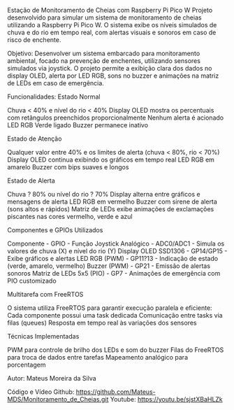 Estação de Monitoramento de Cheias com Raspberry Pi Pico W
Projeto desenvolvido para simular um sistema de monitoramento de cheias utilizando a Raspberry Pi Pico W. O sistema exibe os níveis simulados de chuva e do rio em tempo real, com alertas visuais e sonoros em caso de risco de enchente.

Objetivo:
Desenvolver um sistema embarcado para monitoramento ambiental, focado na prevenção de enchentes, utilizando sensores simulados via joystick. O projeto permite a exibição clara dos dados no display OLED, alerta por LED RGB, sons no buzzer e animações na matriz de LEDs em caso de emergência.

Funcionalidades:
Estado Normal

Chuva < 40% e nível do rio < 40%
Display OLED mostra os percentuais com retângulos preenchidos proporcionalmente
Nenhum alerta é acionado
LED RGB Verde ligado
Buzzer permanece inativo

Estado de Atenção

Qualquer valor entre 40% e os limites de alerta (chuva < 80%, rio < 70%)
Display OLED continua exibindo os gráficos em tempo real
LED RGB em amarelo
Buzzer com bips suaves e longos

Estado de Alerta

Chuva ? 80% ou nível do rio ? 70%
Display alterna entre gráficos e mensagens de alerta
LED RGB em vermelho
Buzzer com sirene de alerta (sons altos e rápidos)
Matriz de LEDs exibe animações de exclamações piscantes nas cores vermelho, verde e azul

Componentes e GPIOs Utilizados

Componente - GPIO - Função
Joystick Analógico - ADC0/ADC1 - Simula os valores de chuva (X) e nível do rio (Y)
Display OLED SSD1306 - GP14/GP15 - Exibe gráficos e alertas
LED RGB (PWM) - GP11?13 - Indicação de estado (verde, amarelo, vermelho)
Buzzer (PWM) - GP21 - Emissão de alertas sonoros
Matriz de LEDs 5x5 (PIO) - GP7 - Animações de emergência com PIO customizado

Multitarefa com FreeRTOS

O sistema utiliza FreeRTOS para garantir execução paralela e eficiente:
Cada componente possui uma task dedicada
Comunicação entre tasks via filas (queues)
Resposta em tempo real às variações dos sensores

Técnicas Implementadas

PWM para controle de brilho dos LEDs e som do buzzer
Filas do FreeRTOS para troca de dados entre tarefas
Mapeamento analógico para porcentagem

Autor: Mateus Moreira da Silva

Código e Vídeo
Github: https://github.com/Mateus-MDS/Monitoramento_de_Cheias.git
Youtube: https://youtu.be/sjstXBaHLZk
